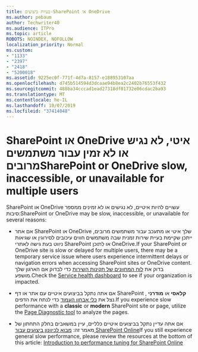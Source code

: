 ```yaml
---
title: בעיות ביצועים-SharePoint או OneDrive
ms.author: pebaum
author: Techwriter40
ms.audience: ITPro
ms.topic: article
ROBOTS: NOINDEX, NOFOLLOW
localization_priority: Normal
ms.custom:
- "1133"
- "2397"
- "2418"
- "5200018"
ms.assetid: 9225ec0f-771f-4d7a-8157-e188953107aa
ms.openlocfilehash: d745b514594d3dcaae94b8ea2c2402b76553f432
ms.sourcegitcommit: 488ba34cccad1ead27318df01732e06cdac2ba93
ms.translationtype: MT
ms.contentlocale: he-IL
ms.lasthandoff: 10/07/2019
ms.locfileid: "37414048"
---
```

# <a name="sharepoint-or-onedrive-slow-inaccessible-or-unavailable-for-multiple-users"></a><span data-ttu-id="29c1e-102">SharePoint או OneDrive איטי, לא נגיש או לא זמין עבור משתמשים מרובים</span><span class="sxs-lookup"><span data-stu-id="29c1e-102">SharePoint or OneDrive slow, inaccessible, or unavailable for multiple users</span></span>

<span data-ttu-id="29c1e-103">SharePoint או OneDrive עשויים להיות איטיים, לא נגישים או לא זמינים ממספר סיבות:</span><span class="sxs-lookup"><span data-stu-id="29c1e-103">SharePoint or OneDrive may be slow, inaccessible, or unavailable for several reasons:</span></span>
  
- <span data-ttu-id="29c1e-104">אם אתר SharePoint או OneDrive שלך איטי או מתעכב עבור משתמשים מרובים, ייתכן שקיימת בעיית שירות זמנית שבה משתמשים חווים עיכובים לסירוגין או שגיאות ניווט בעת גישה לאתרי SharePoint או לתוכן OneDrive.</span><span class="sxs-lookup"><span data-stu-id="29c1e-104">If your SharePoint or OneDrive site is slow or delayed for multiple users, there may be a temporary service issue where users experience intermittent delays or navigation errors when accessing SharePoint sites or OneDrive content.</span></span> <span data-ttu-id="29c1e-105">בדוק את [לוח המחוונים של תקינות השירות](https://admin.microsoft.com/AdminPortal/Home#/servicehealth) כדי לבדוק אם הארגון שלך מושפע.</span><span class="sxs-lookup"><span data-stu-id="29c1e-105">Check the [Service health dashboard](https://admin.microsoft.com/AdminPortal/Home#/servicehealth) to see if your organization is impacted.</span></span>
  
- <span data-ttu-id="29c1e-106">אם אתה נתקל בביצועים איטיים עם אתר או דף SharePoint **קלאסי** או **מודרני** , נצל את [כלי אבחון העמוד](https://aka.ms/perftool) כדי לנתח את הדפים.</span><span class="sxs-lookup"><span data-stu-id="29c1e-106">If you experience slow performance with a **classic** or **modern** SharePoint site or page, utilize the [Page Diagnostic tool](https://aka.ms/perftool) to analyze the pages.</span></span>
  
- <span data-ttu-id="29c1e-107">אם אתה עדיין נתקל בביצועים איטיים כלליים, עיין במשאבים בחלק התחתון של מאמר זה: [מבוא לכיוונון ביצועים עבור SharePoint Online](https://go.microsoft.com/fwlink/?linkid=2024334)</span><span class="sxs-lookup"><span data-stu-id="29c1e-107">If you still experience general slow performance, please review the resources at the bottom of this article: [Introduction to performance tuning for SharePoint Online](https://go.microsoft.com/fwlink/?linkid=2024334)</span></span>
  